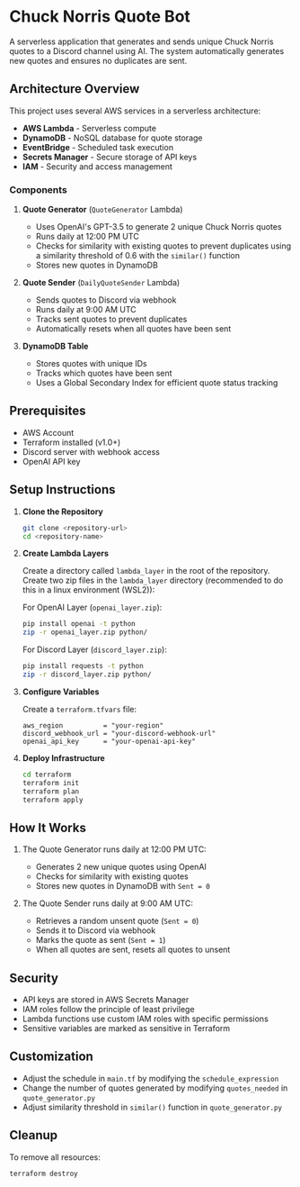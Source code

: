 # Chuck Norris Quote Bot

A serverless application that generates and sends unique Chuck Norris quotes to a Discord channel using AI. The system automatically generates new quotes and ensures no duplicates are sent.

## Architecture Overview

This project uses several AWS services in a serverless architecture:

- **AWS Lambda** - Serverless compute
- **DynamoDB** - NoSQL database for quote storage
- **EventBridge** - Scheduled task execution
- **Secrets Manager** - Secure storage of API keys
- **IAM** - Security and access management

### Components

1. **Quote Generator** (`QuoteGenerator` Lambda)
   - Uses OpenAI's GPT-3.5 to generate 2 unique Chuck Norris quotes
   - Runs daily at 12:00 PM UTC
   - Checks for similarity with existing quotes to prevent duplicates using a similarity threshold of 0.6 with the `similar()` function
   - Stores new quotes in DynamoDB

2. **Quote Sender** (`DailyQuoteSender` Lambda)
   - Sends quotes to Discord via webhook
   - Runs daily at 9:00 AM UTC
   - Tracks sent quotes to prevent duplicates
   - Automatically resets when all quotes have been sent

3. **DynamoDB Table**
   - Stores quotes with unique IDs
   - Tracks which quotes have been sent
   - Uses a Global Secondary Index for efficient quote status tracking

## Prerequisites

- AWS Account
- Terraform installed (v1.0+)
- Discord server with webhook access
- OpenAI API key

## Setup Instructions

1. **Clone the Repository**
   ```bash
   git clone <repository-url>
   cd <repository-name>
   ```

2. **Create Lambda Layers**
   
   Create a directory called `lambda_layer` in the root of the repository.
   Create two zip files in the `lambda_layer` directory (recommended to do this in a linux environment (WSL2)):
   
   For OpenAI Layer (`openai_layer.zip`):
   ```bash
   pip install openai -t python
   zip -r openai_layer.zip python/
   ```

   For Discord Layer (`discord_layer.zip`):
   ```bash
   pip install requests -t python
   zip -r discord_layer.zip python/
   ```

3. **Configure Variables**
   
   Create a `terraform.tfvars` file:
   ```hcl
   aws_region          = "your-region"
   discord_webhook_url = "your-discord-webhook-url"
   openai_api_key      = "your-openai-api-key"
   ```

4. **Deploy Infrastructure**
   ```bash
   cd terraform
   terraform init
   terraform plan
   terraform apply
   ```

## How It Works

1. The Quote Generator runs daily at 12:00 PM UTC:
   - Generates 2 new unique quotes using OpenAI
   - Checks for similarity with existing quotes
   - Stores new quotes in DynamoDB with `Sent = 0`

2. The Quote Sender runs daily at 9:00 AM UTC:
   - Retrieves a random unsent quote (`Sent = 0`)
   - Sends it to Discord via webhook
   - Marks the quote as sent (`Sent = 1`)
   - When all quotes are sent, resets all quotes to unsent

## Security

- API keys are stored in AWS Secrets Manager
- IAM roles follow the principle of least privilege
- Lambda functions use custom IAM roles with specific permissions
- Sensitive variables are marked as sensitive in Terraform

## Customization

- Adjust the schedule in `main.tf` by modifying the `schedule_expression`
- Change the number of quotes generated by modifying `quotes_needed` in `quote_generator.py`
- Adjust similarity threshold in `similar()` function in `quote_generator.py`

## Cleanup

To remove all resources:
```bash
terraform destroy
```

